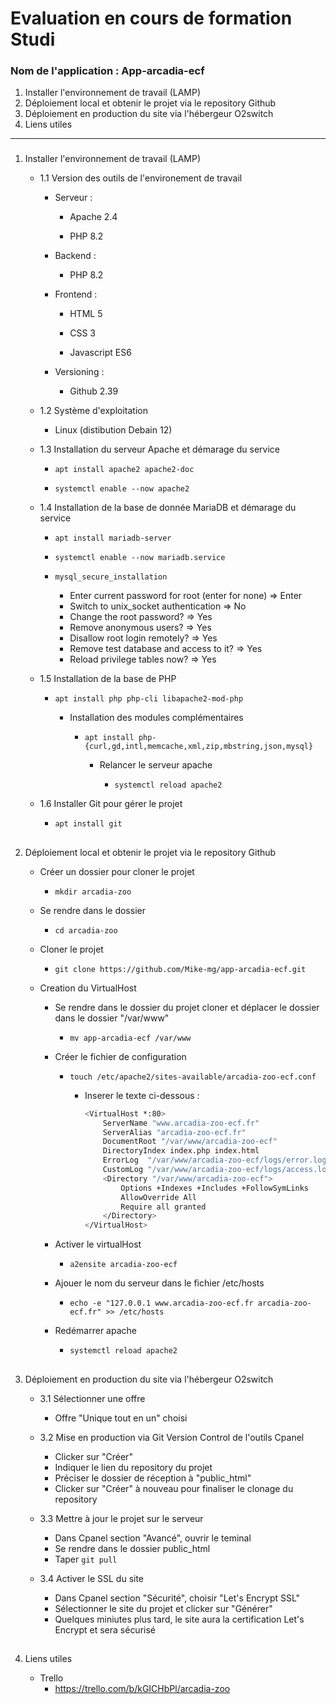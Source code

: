 # Evaluation en cours de formation Studi

### Nom de l'application : App-arcadia-ecf

1. Installer l'environnement de travail (LAMP)
2. Déploiement local et obtenir le projet via le repository Github
3. Déploiement en production du site via l'hébergeur O2switch  
4. Liens utiles

---
###
1. Installer l'environnement de travail (LAMP)

    - 1.1 Version des outils de l'environement de travail

        - Serveur :
            
            - Apache 2.4
            
            - PHP 8.2

        - Backend : 

            - PHP 8.2

        - Frontend :

            - HTML 5

            - CSS 3
            
            - Javascript ES6

        - Versioning :

            - Github 2.39

    - 1.2 Système d'exploitation  
        
        - Linux (distibution Debain 12)

    - 1.3 Installation du serveur Apache et démarage du service  

        - `apt install apache2 apache2-doc`  

        - `systemctl enable --now apache2`

    - 1.4 Installation de la base de donnée MariaDB et démarage du service
        
        - `apt install mariadb-server`  
        
        - `systemctl enable --now mariadb.service`  

        - `mysql_secure_installation`

            - Enter current password for root (enter for none) => Enter
            - Switch to unix_socket authentication => No
            - Change the root password? => Yes
            - Remove anonymous users? => Yes
            - Disallow root login remotely? => Yes
            - Remove test database and access to it? => Yes
            - Reload privilege tables now? => Yes

    - 1.5 Installation de la base de PHP

        - `apt install php php-cli libapache2-mod-php`

            - Installation des modules complémentaires

                - `apt install php-{curl,gd,intl,memcache,xml,zip,mbstring,json,mysql}`

                    - Relancer le serveur apache

                        - `systemctl reload apache2`
    
    - 1.6 Installer Git pour gérer le projet

        - `apt install git`
##
2. Déploiement local et obtenir le projet via le repository Github

    - Créer un dossier pour cloner le projet

        - `mkdir arcadia-zoo`

    - Se rendre dans le dossier

        - `cd arcadia-zoo`

    - Cloner le projet

        - `git clone https://github.com/Mike-mg/app-arcadia-ecf.git`

    - Creation du VirtualHost 

        - Se rendre dans le dossier du projet cloner et déplacer le dossier dans le dossier "/var/www"

            - `mv app-arcadia-ecf /var/www`

        - Créer le fichier de configuration
            
            - `touch /etc/apache2/sites-available/arcadia-zoo-ecf.conf`

                - Inserer le texte ci-dessous :

                    ```bash
                    <VirtualHost *:80>  
                        ServerName "www.arcadia-zoo-ecf.fr"  
                        ServerAlias "arcadia-zoo-ecf.fr"  
                        DocumentRoot "/var/www/arcadia-zoo-ecf"  
                        DirectoryIndex index.php index.html  
                        ErrorLog  "/var/www/arcadia-zoo-ecf/logs/error.log"  
                        CustomLog "/var/www/arcadia-zoo-ecf/logs/access.log" combined  
                        <Directory "/var/www/arcadia-zoo-ecf">  
                            Options +Indexes +Includes +FollowSymLinks  
                            AllowOverride All  
                            Require all granted  
                        </Directory>
                    </VirtualHost>
                    ```

        - Activer le virtualHost

            - `a2ensite arcadia-zoo-ecf`

        - Ajouer le nom du serveur dans le fichier /etc/hosts

            - `echo -e "127.0.0.1 www.arcadia-zoo-ecf.fr arcadia-zoo-ecf.fr" >> /etc/hosts`

        - Redémarrer apache

            - `systemctl reload apache2`
##
3. Déploiement en production du site via l'hébergeur O2switch  

    - 3.1 Sélectionner une offre  

        - Offre "Unique tout en un" choisi

    - 3.2 Mise en production via Git Version Control de l'outils Cpanel

        - Clicker sur "Créer"
        - Indiquer le lien du repository du projet
        - Préciser le dossier de réception à "public_html"
        - Clicker sur "Créer" à nouveau pour finaliser le clonage du repository

    - 3.3 Mettre à jour le projet sur le serveur

        - Dans Cpanel section "Avancé", ouvrir le teminal
        - Se rendre dans le dossier public_html
        - Taper `git pull`

    - 3.4 Activer le SSL du site
        - Dans Cpanel section "Sécurité", choisir "Let's Encrypt SSL"
        - Sélectionner le site du projet et clicker sur "Générer"
        - Quelques miniutes plus tard, le site aura la certification Let's Encrypt et sera sécurisé
##
4. Liens utiles

    - Trello
        - https://trello.com/b/kGICHbPl/arcadia-zoo

